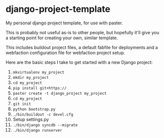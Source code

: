 django-project-template
=======================

My personal django project template, for use with paster.

This is probably not useful as-is to other people, but hopefully it'll give you a starting point for creating your own, similar template.

This includes buildout project files, a default fabfile for deployments and a webfaction configuration file for webfaction project setup.

Here are the basic steps I take to get started with a new Django project:

1. `mkvirtualenv my_project`
2. `mkdir my_project`
3. `cd my_project`
4. `pip install git+https://`
5. `paster create -t django_project my_project`
6. `cd my_project`
7. `git init`
8. `python bootstrap.py`
9. `./bin/buildout -c devel.cfg`
10. Setup settings.py
11. `./bin/django syncdb --migrate`
12. `./bin/django runserver`
